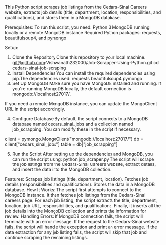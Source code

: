 This Python script scrapes job listings from the Cedars-Sinai Careers website, extracts job details (title, department, location, responsibilities, and qualifications), and stores them in a MongoDB database.

Prerequisites:
To run this script, you need:
Python 3
MongoDB running locally or a remote MongoDB instance
Required Python packages: requests, beautifulsoup4, and pymongo


Setup:
1. Clone the Repository
Clone this repository to your local machine.
git@github.com:Vishwanath232000/Job-Scrapper-Using-Python.git
cd cedars-sinai-job-scraping
2. Install Dependencies
You can install the required dependencies using pip.The dependencies used:
requests
beautifulsoup4
pymongo
3. Set Up MongoDB
Make sure you have MongoDB installed and running. If you're running MongoDB locally, the default connection is mongodb://localhost:27017/.

If you need a remote MongoDB instance, you can update the MongoClient URL in the script accordingly.

4. Configure Database
By default, the script connects to a MongoDB database named cedars_sinai_jobs and a collection named job_scrapping. You can modify these in the script if necessary.

client = pymongo.MongoClient("mongodb://localhost:27017/")
db = client["cedars_sinai_jobs"]
table = db["job_scrapping"]

5. Run the Script
After setting up the dependencies and MongoDB, you can run the script using:
python job_scraper.py
The script will scrape the job listings from the Cedars-Sinai Careers website, extract details, and insert the data into the MongoDB collection.

Features:
Scrapes job listings (title, department, location).
Fetches job details (responsibilities and qualifications).
Stores the data in a MongoDB database.
How It Works:
The script first attempts to connect to the MongoDB instance.
It then fetches job listings from the Cedars-Sinai careers page.
For each job listing, the script extracts the title, department, location, job URL, responsibilities, and qualifications.
Finally, it inserts all the job details into the MongoDB collection and prints the information for review.
Handling Errors:
If MongoDB connection fails, the script will terminate with an error message.
If the request to the Cedars-Sinai website fails, the script will handle the exception and print an error message.
If the data extraction for any job listing fails, the script will skip that job and continue scraping the remaining listings.
